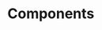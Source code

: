 <!-- Space: Projects -->
<!-- Parent: KindCalico -->
<!-- Title: Components KindCalico -->
<!-- Label: KindCalico -->
<!-- Label: Project -->
<!-- Label: Components -->
<!-- Include: disclaimer.md -->
<!-- Include: ac:toc -->

# Components
